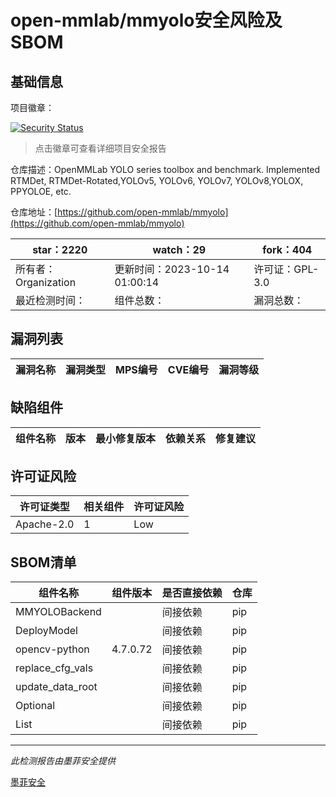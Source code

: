 # open-mmlab/mmyolo安全风险及SBOM

## 基础信息

项目徽章：

[![Security Status](https://www.murphysec.com/platform3/v31/badge/1714713429771337728.svg)](https://www.murphysec.com/console/report/1714713429645508608/1714713429771337728)

> 点击徽章可查看详细项目安全报告

仓库描述：OpenMMLab YOLO series toolbox and benchmark. Implemented RTMDet, RTMDet-Rotated,YOLOv5, YOLOv6, YOLOv7, YOLOv8,YOLOX, PPYOLOE, etc.

仓库地址：[https://github.com/open-mmlab/mmyolo](https://github.com/open-mmlab/mmyolo)

| star：2220 | watch：29 | fork：404 |
| ----------- | -------------- | ------------ |
| 所有者：Organization | 更新时间：2023-10-14 01:00:14 | 许可证：GPL-3.0 |
| 最近检测时间： | 组件总数： | 漏洞总数： |




## 漏洞列表

| 漏洞名称 | 漏洞类型 | MPS编号 | CVE编号 | 漏洞等级 |
| ------- | ------ | ------- | ------ | ----- |





## 缺陷组件

| 组件名称 | 版本 | 最小修复版本 | 依赖关系 | 修复建议 |
| -------- | ---- | ------------ | -------- | -------- |





## 许可证风险

| 许可证类型 | 相关组件 | 许可证风险 |
| ---------- | -------- | ---------- |
|Apache-2.0|1|Low|




## SBOM清单

| 组件名称 | 组件版本 | 是否直接依赖 | 仓库 |
| -------- | -------- | ------------ | ---- |
|MMYOLOBackend||间接依赖|pip|
|DeployModel||间接依赖|pip|
|opencv-python|4.7.0.72|间接依赖|pip|
|replace_cfg_vals||间接依赖|pip|
|update_data_root||间接依赖|pip|
|Optional||间接依赖|pip|
|List||间接依赖|pip|


------

*此检测报告由墨菲安全提供*

[墨菲安全](www.murphysec.com)